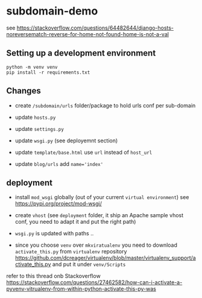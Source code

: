 # subdomain-demo

see https://stackoverflow.com/questions/64482644/django-hosts-noreversematch-reverse-for-home-not-found-home-is-not-a-val

## Setting up a development environment

    python -m venv venv
    pip install -r requirements.txt

## Changes

- create `/subdomain/urls` folder/package to hold urls conf per sub-domain

- update `hosts.py`
- update `settings.py`
- update `wsgi.py` (see deployemnt section)

- update `template/base.html` use `url` instead of `host_url`

- update `blog/urls` add `name='index'`

## deployment
- install `mod_wsgi` globally (out of your current `virtual environment`) see https://pypi.org/project/mod-wsgi/

- create `vhost` (see `deployment` folder, it ship an Apache sample vhost conf, you need to adapt it and put the right path)
- `wsgi.py` is updated with paths ..
- since you choose `venv` over `mkviratualenv` you need to download `activate_this.py` from `virtualenv` repository
https://github.com/dcreager/virtualenv/blob/master/virtualenv_support/activate_this.py and put it under `venv/Scripts`

refer to this thread onb Stackoverflow
https://stackoverflow.com/questions/27462582/how-can-i-activate-a-pyvenv-vitrualenv-from-within-python-activate-this-py-was 
